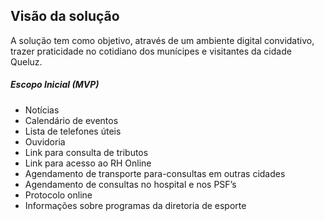 ## Visão da solução

A solução tem como objetivo, através de um ambiente digital convidativo, trazer praticidade no cotidiano dos munícipes e visitantes da cidade Queluz.

##### Escopo Inicial (MVP)
- Notícias  
- Calendário de eventos  
- Lista de telefones úteis  
- Ouvidoria  
- Link para consulta de tributos  
- Link para acesso ao RH Online  
- Agendamento de transporte para-consultas em outras cidades    
- Agendamento de consultas no hospital e nos PSF’s  
- Protocolo online  
- Informações sobre programas da diretoria de esporte  

